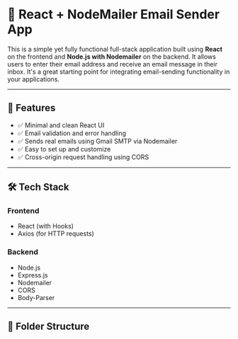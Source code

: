 # 📧 React + NodeMailer Email Sender App

This is a simple yet fully functional full-stack application built using **React** on the frontend and **Node.js with Nodemailer** on the backend. It allows users to enter their email address and receive an email message in their inbox. It's a great starting point for integrating email-sending functionality in your applications.

---

## 🌟 Features

- ✅ Minimal and clean React UI
- ✅ Email validation and error handling
- ✅ Sends real emails using Gmail SMTP via Nodemailer
- ✅ Easy to set up and customize
- ✅ Cross-origin request handling using CORS

---

## 🛠 Tech Stack

### Frontend

- React (with Hooks)
- Axios (for HTTP requests)

### Backend

- Node.js
- Express.js
- Nodemailer
- CORS
- Body-Parser

---

## 📁 Folder Structure

